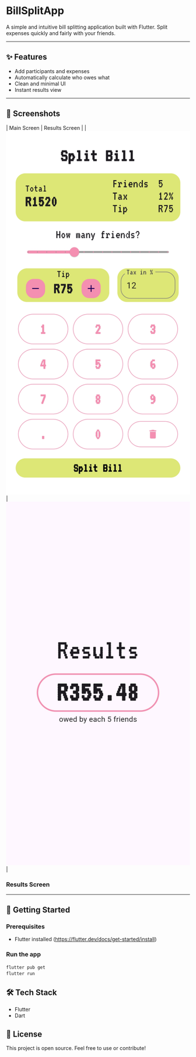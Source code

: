 # BillSplitApp

A simple and intuitive bill splitting application built with Flutter. Split expenses quickly and fairly with your friends.

---

## ✨ Features

- Add participants and expenses
- Automatically calculate who owes what
- Clean and minimal UI
- Instant results view

---

## 📱 Screenshots
| Main Screen | Results Screen |
| ![Main Screen](screenshots/screenshot_main.jpg) | ![Results Screen](screenshots/screenshot_results.jpg) |

### Results Screen



---

## 🚀 Getting Started

### Prerequisites

- Flutter installed (https://flutter.dev/docs/get-started/install)

### Run the app

```bash
flutter pub get
flutter run
```

## 🛠️ Tech Stack
- Flutter
- Dart

## 📄 License
This project is open source. Feel free to use or contribute!

